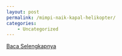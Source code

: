 ```yaml
---
layout: post
permalink: /mimpi-naik-kapal-helikopter/
categories:
    - Uncategorized
---
```


[Baca Selengkapnya](/10)